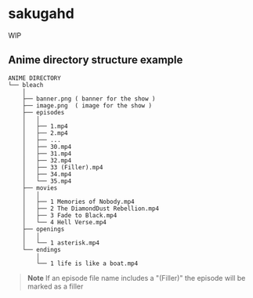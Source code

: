 # sakugahd

WIP

## Anime directory structure example

```
ANIME DIRECTORY
└── bleach
    │
    ├── banner.png ( banner for the show )
    ├── image.png  ( image for the show )
    ├── episodes
    │   │
    │   ├── 1.mp4
    │   ├── 2.mp4
    │   ├── ...
    │   ├── 30.mp4
    │   ├── 31.mp4
    │   ├── 32.mp4
    │   ├── 33 (Filler).mp4
    │   ├── 34.mp4
    │   └── 35.mp4
    ├── movies
    │   │
    │   ├── 1 Memories of Nobody.mp4
    │   ├── 2 The DiamondDust Rebellion.mp4
    │   ├── 3 Fade to Black.mp4
    │   └── 4 Hell Verse.mp4
    ├── openings
    │   │
    │   └── 1 asterisk.mp4
    └── endings
        │
        └── 1 life is like a boat.mp4
```

> **Note**
> If an episode file name includes a "(Filler)"
> the episode will be marked as a filler
